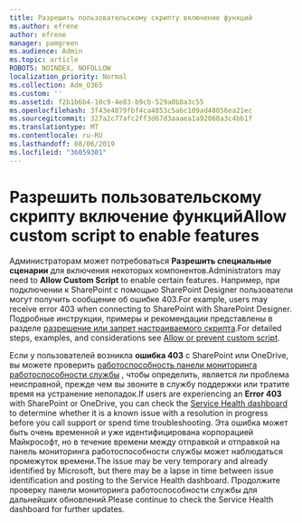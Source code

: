 ```yaml
---
title: Разрешить пользовательскому скрипту включение функций
ms.author: efrene
author: efrene
manager: pamgreen
ms.audience: Admin
ms.topic: article
ROBOTS: NOINDEX, NOFOLLOW
localization_priority: Normal
ms.collection: Adm_O365
ms.custom: ''
ms.assetid: f2b1b6b4-10c9-4e83-b9cb-529a0b8a3c55
ms.openlocfilehash: 3f43e4879fbf4ca4853c5a6c109ad48856ea21ec
ms.sourcegitcommit: 327a2c77afc2ff3d67d3aaaea1a92068a3c4bb1f
ms.translationtype: MT
ms.contentlocale: ru-RU
ms.lasthandoff: 08/06/2019
ms.locfileid: "36059301"
---
```

# <a name="allow-custom-script-to-enable-features"></a><span data-ttu-id="a4a50-102">Разрешить пользовательскому скрипту включение функций</span><span class="sxs-lookup"><span data-stu-id="a4a50-102">Allow custom script to enable features</span></span>

<span data-ttu-id="a4a50-103">Администраторам может потребоваться **Разрешить специальные сценарии** для включения некоторых компонентов.</span><span class="sxs-lookup"><span data-stu-id="a4a50-103">Administrators may need to **Allow Custom Script** to enable certain features.</span></span> <span data-ttu-id="a4a50-104">Например, при подключении к SharePoint с помощью SharePoint Designer пользователи могут получить сообщение об ошибке 403.</span><span class="sxs-lookup"><span data-stu-id="a4a50-104">For example, users may receive error 403 when connecting to SharePoint with SharePoint Designer.</span></span> <span data-ttu-id="a4a50-105">Подробные инструкции, примеры и рекомендации представлены в разделе [разрешение или запрет настраиваемого скрипта](https://docs.microsoft.com/sharepoint/allow-or-prevent-custom-script).</span><span class="sxs-lookup"><span data-stu-id="a4a50-105">For detailed steps, examples, and considerations see [Allow or prevent custom script](https://docs.microsoft.com/sharepoint/allow-or-prevent-custom-script).</span></span>

<span data-ttu-id="a4a50-106">Если у пользователей возникла **ошибка 403** с SharePoint или OneDrive, вы можете проверить [работоспособность панели мониторинга работоспособности службы](https://admin.microsoft.com/AdminPortal/Home#/servicehealth) , чтобы определить, является ли проблема неисправной, прежде чем вы звоните в службу поддержки или тратите время на устранение неполадок.</span><span class="sxs-lookup"><span data-stu-id="a4a50-106">If users are experiencing an **Error 403** with SharePoint or OneDrive, you can check the [Service Health dashboard](https://admin.microsoft.com/AdminPortal/Home#/servicehealth) to determine whether it is a known issue with a resolution in progress before you call support or spend time troubleshooting.</span></span> <span data-ttu-id="a4a50-107">Эта ошибка может быть очень временной и уже идентифицирована корпорацией Майкрософт, но в течение времени между отправкой и отправкой на панель мониторинга работоспособности службы может наблюдаться промежуток времени.</span><span class="sxs-lookup"><span data-stu-id="a4a50-107">The issue may be very temporary and already identified by Microsoft, but there may be a lapse in time between issue identification and posting to the Service Health dashboard.</span></span> <span data-ttu-id="a4a50-108">Продолжите проверку панели мониторинга работоспособности службы для дальнейших обновлений.</span><span class="sxs-lookup"><span data-stu-id="a4a50-108">Please continue to check the Service Health dashboard for further updates.</span></span>

